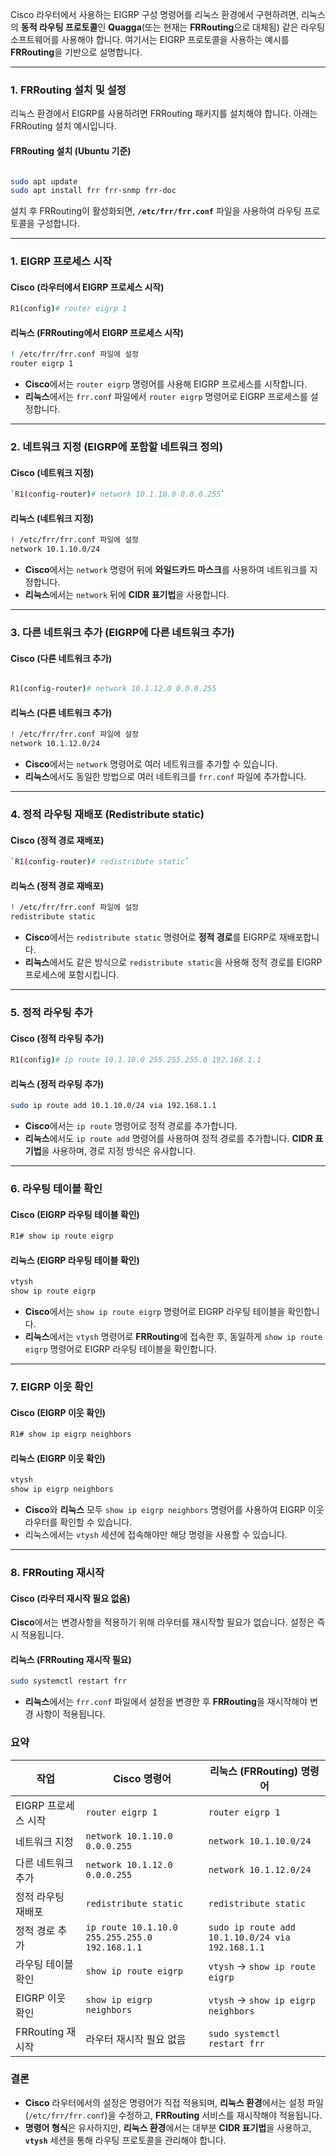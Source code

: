 Cisco 라우터에서 사용하는 EIGRP 구성 명령어를 리눅스 환경에서 구현하려면, 리눅스의 **동적 라우팅 프로토콜**인 **Quagga**(또는 현재는 **FRRouting**으로 대체됨) 같은 라우팅 소프트웨어를 사용해야 합니다. 여기서는 EIGRP 프로토콜을 사용하는 예시를 **FRRouting**을 기반으로 설명합니다.

---
### 1. **FRRouting 설치 및 설정**

리눅스 환경에서 EIGRP를 사용하려면 FRRouting 패키지를 설치해야 합니다. 아래는 FRRouting 설치 예시입니다.

#### **FRRouting 설치 (Ubuntu 기준)**

``` bash

sudo apt update
sudo apt install frr frr-snmp frr-doc
```

설치 후 FRRouting이 활성화되면, **`/etc/frr/frr.conf`** 파일을 사용하여 라우팅 프로토콜을 구성합니다.


---

### 1. **EIGRP 프로세스 시작**

#### **Cisco (라우터에서 EIGRP 프로세스 시작)**

``` bash
R1(config)# router eigrp 1
```

#### **리눅스 (FRRouting에서 EIGRP 프로세스 시작)**

``` bash
! /etc/frr/frr.conf 파일에 설정
router eigrp 1
```


- **Cisco**에서는 `router eigrp` 명령어를 사용해 EIGRP 프로세스를 시작합니다.
- **리눅스**에서는 `frr.conf` 파일에서 `router eigrp` 명령어로 EIGRP 프로세스를 설정합니다.


---
### 2. **네트워크 지정 (EIGRP에 포함할 네트워크 정의)**


#### **Cisco (네트워크 지정)**

``` bash
`R1(config-router)# network 10.1.10.0 0.0.0.255`
```

#### **리눅스 (네트워크 지정)**

``` bash
! /etc/frr/frr.conf 파일에 설정 
network 10.1.10.0/24

```


- **Cisco**에서는 `network` 명령어 뒤에 **와일드카드 마스크**를 사용하여 네트워크를 지정합니다.
- **리눅스**에서는 `network` 뒤에 **CIDR 표기법**을 사용합니다.
---
### 3. **다른 네트워크 추가 (EIGRP에 다른 네트워크 추가)**


#### **Cisco (다른 네트워크 추가)**

``` bash

R1(config-router)# network 10.1.12.0 0.0.0.255
```

#### **리눅스 (다른 네트워크 추가)**

``` bash
! /etc/frr/frr.conf 파일에 설정
network 10.1.12.0/24
```

- **Cisco**에서는 `network` 명령어로 여러 네트워크를 추가할 수 있습니다.
- **리눅스**에서도 동일한 방법으로 여러 네트워크를 `frr.conf` 파일에 추가합니다.


---
### 4. **정적 라우팅 재배포 (Redistribute static)**



#### **Cisco (정적 경로 재배포)**

``` bash
`R1(config-router)# redistribute static`
```


#### **리눅스 (정적 경로 재배포)**

``` bash
! /etc/frr/frr.conf 파일에 설정
redistribute static
```


- **Cisco**에서는 `redistribute static` 명령어로 **정적 경로**를 EIGRP로 재배포합니다.
- **리눅스**에서도 같은 방식으로 `redistribute static`을 사용해 정적 경로를 EIGRP 프로세스에 포함시킵니다.

---
### 5. **정적 라우팅 추가**


#### **Cisco (정적 라우팅 추가)**

``` bash
R1(config)# ip route 10.1.10.0 255.255.255.0 192.168.1.1
```

#### **리눅스 (정적 라우팅 추가)**

``` bash
sudo ip route add 10.1.10.0/24 via 192.168.1.1
```


- **Cisco**에서는 `ip route` 명령어로 정적 경로를 추가합니다.
- **리눅스**에서도 `ip route add` 명령어를 사용하여 정적 경로를 추가합니다. **CIDR 표기법**을 사용하며, 경로 지정 방식은 유사합니다.


---
### 6. **라우팅 테이블 확인**

#### **Cisco (EIGRP 라우팅 테이블 확인)**

``` bash
R1# show ip route eigrp
```


#### **리눅스 (EIGRP 라우팅 테이블 확인)**

``` bash
vtysh 
show ip route eigrp
```


- **Cisco**에서는 `show ip route eigrp` 명령어로 EIGRP 라우팅 테이블을 확인합니다.
- **리눅스**에서는 `vtysh` 명령어로 **FRRouting**에 접속한 후, 동일하게 `show ip route eigrp` 명령어로 EIGRP 라우팅 테이블을 확인합니다.



---
### 7. **EIGRP 이웃 확인**


#### **Cisco (EIGRP 이웃 확인)**

``` bash
R1# show ip eigrp neighbors
```

#### **리눅스 (EIGRP 이웃 확인)**

``` bash
vtysh
show ip eigrp neighbors
```


- **Cisco**와 **리눅스** 모두 `show ip eigrp neighbors` 명령어를 사용하여 EIGRP 이웃 라우터를 확인할 수 있습니다.
- 리눅스에서는 `vtysh` 세션에 접속해야만 해당 명령을 사용할 수 있습니다.


---
### 8. **FRRouting 재시작**

#### **Cisco (라우터 재시작 필요 없음)**


**Cisco**에서는 변경사항을 적용하기 위해 라우터를 재시작할 필요가 없습니다. 설정은 즉시 적용됩니다.

#### **리눅스 (FRRouting 재시작 필요)**

``` bash
sudo systemctl restart frr
```

- **리눅스**에서는 `frr.conf` 파일에서 설정을 변경한 후 **FRRouting**을 재시작해야 변경 사항이 적용됩니다.

### 요약

| 작업            | **Cisco 명령어**                                  | **리눅스 (FRRouting) 명령어**                          |
| ------------- | ---------------------------------------------- | ------------------------------------------------ |
| EIGRP 프로세스 시작 | `router eigrp 1`                               | `router eigrp 1`                                 |
| 네트워크 지정       | `network 10.1.10.0 0.0.0.255`                  | `network 10.1.10.0/24`                           |
| 다른 네트워크 추가    | `network 10.1.12.0 0.0.0.255`                  | `network 10.1.12.0/24`                           |
| 정적 라우팅 재배포    | `redistribute static`                          | `redistribute static`                            |
| 정적 경로 추가      | `ip route 10.1.10.0 255.255.255.0 192.168.1.1` | `sudo ip route add 10.1.10.0/24 via 192.168.1.1` |
| 라우팅 테이블 확인    | `show ip route eigrp`                          | `vtysh` → `show ip route eigrp`                  |
| EIGRP 이웃 확인   | `show ip eigrp neighbors`                      | `vtysh` → `show ip eigrp neighbors`              |
| FRRouting 재시작 | 라우터 재시작 필요 없음                                  | `sudo systemctl restart frr`                     |

### 결론

- **Cisco** 라우터에서의 설정은 명령어가 직접 적용되며, **리눅스 환경**에서는 설정 파일(`/etc/frr/frr.conf`)을 수정하고, **FRRouting** 서비스를 재시작해야 적용됩니다.
- **명령어 형식**은 유사하지만, **리눅스 환경**에서는 대부분 **CIDR 표기법**을 사용하고, **`vtysh`** 세션을 통해 라우팅 프로토콜을 관리해야 합니다.